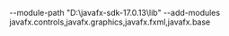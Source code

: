 --module-path "D:\javafx-sdk-17.0.13\lib"  --add-modules javafx.controls,javafx.graphics,javafx.fxml,javafx.base

